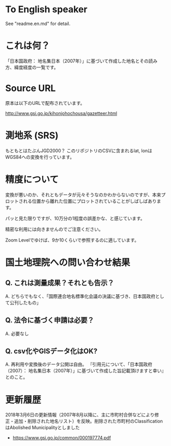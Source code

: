 # To English speaker
See "readme.en.md" for detail.

# これは何？
「日本国政府： 地名集日本（2007年）」に基づいて作成した地名とその読み方、緯度経度の一覧です。

# Source URL
原本は以下のURLで配布されています。

http://www.gsi.go.jp/kihonjohochousa/gazetteer.html

# 測地系 (SRS)
もともとはたぶんJGD2000？
このリポジトリのCSVに含まれるlat, lonはWGS84への変換を行っています。

# 精度について
変換が悪いのか、それともデータが元々そうなのかわからないのですが、本来プロットされる位置から離れた位置にプロットされていることがしばしばあります。

パッと見た限りですが、10万分の1程度の誤差かな、と感じています。

精密な利用には向きませんのでご注意ください。

Zoom Levelでゆけば、9か10くらいで参照するのに適しています。

# 国土地理院への問い合わせ結果
## Q. これは測量成果？それとも告示？

A. どちらでもなく、「国際連合地名標準化会議の決議に基づき、日本国政府として公刊したもの」

## Q. 法令に基づく申請は必要？

A. 必要なし

## Q. csv化やGISデータ化はOK?

A. 再利用や変換後のデータ公開は自由。
  『引用元について、「日本国政府（2007）： 地名集日本（2007年）」に基づいて作成した旨記載頂けますと幸い』とのこと。


# 更新履歴
2018年3月6日の更新情報（2007年8月以降に、主に市町村合併などにより修正・追加・削除された地名リスト）を反映。削除された市町村のClassificationはAbolished Municipalityとしました
- https://www.gsi.go.jp/common/000197774.pdf